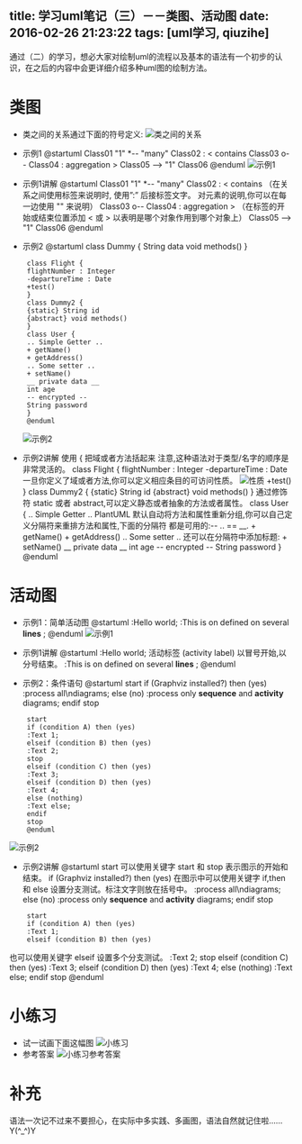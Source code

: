 title:  学习uml笔记（三）－－类图、活动图
date: 2016-02-26 21:23:22
tags: [uml学习, qiuzihe]
---
 
通过（二）的学习，想必大家对绘制uml的流程以及基本的语法有一个初步的认识，在之后的内容中会更详细介绍多种uml图的绘制方法。

#  类图

 - 类之间的关系通过下面的符号定义:
   ![类之间的关系](/img/uml/3/image1.png)
 - 示例1
        @startuml
        Class01 "1" *-- "many" Class02 : < contains 
        Class03 o-- Class04 : aggregation >
        Class05 --> "1" Class06
        @enduml
   ![示例1](/img/uml/3/image2.png)
 - 示例1讲解
        @startuml
        Class01 "1" *-- "many" Class02 : < contains 
（在关系之间使用标签来说明时, 使用”:” 后接标签文字。 对元素的说明,你可以在每一边使用 "" 来说明）
        Class03 o-- Class04 : aggregation >
（在标签的开始或结束位置添加 < 或 > 以表明是哪个对象作用到哪个对象上）
        Class05 --> "1" Class06
        @enduml 

 - 示例2
        @startuml 
        class Dummy { 
        String data
        void methods() 
        }

        class Flight { 
        flightNumber : Integer 
        -departureTime : Date
        +test()
        }
        class Dummy2 {
        {static} String id 
        {abstract} void methods() 
        }
        class User {
        .. Simple Getter .. 
        + getName()
        + getAddress()
        .. Some setter ..
        + setName()
        __ private data __ 
        int age
        -- encrypted -- 
        String password
        }
        @enduml
   ![示例2](/img/uml/3/image3.png)
 
 - 示例2讲解
使用 { 把域或者方法括起来 注意,这种语法对于类型/名字的顺序是非常灵活的。
        class Flight { 
        flightNumber : Integer 
        -departureTime : Date
一旦你定义了域或者方法,你可以定义相应条目的可访问性质。
   ![性质](/img/uml/3/image4.png)
        +test()
        }
        class Dummy2 {
        {static} String id 
        {abstract} void methods() 
        }
通过修饰符 static 或者 abstract,可以定义静态或者抽象的方法或者属性。
        class User {
        .. Simple Getter .. 
PlantUML 默认自动将方法和属性重新分组,你可以自己定义分隔符来重排方法和属性,下面的分隔符 都是可用的:-- .. == __.
        + getName()
        + getAddress()
        .. Some setter ..
还可以在分隔符中添加标题:
        + setName()
        __ private data __ 
        int age
        -- encrypted -- 
        String password
        }
        @enduml

#  活动图
 - 示例1：简单活动图
        @startuml
        :Hello world;
        :This is on defined on 
        several **lines** ; 
        @enduml
![示例1](/img/uml/3/image5.png)
 - 示例1讲解
        @startuml
        :Hello world;
活动标签 (activity label) 以冒号开始,以分号结束。
        :This is on defined on 
        several **lines** ; 
        @enduml
 - 示例2：条件语句
        @startuml 
        start
        if (Graphviz installed?) then (yes) 
        :process all\ndiagrams;
        else (no)
        :process only
        __sequence__ and __activity__ diagrams; 
        endif
        stop 

        start   
        if (condition A) then (yes) 
        :Text 1;
        elseif (condition B) then (yes) 
        :Text 2;
        stop
        elseif (condition C) then (yes) 
        :Text 3;
        elseif (condition D) then (yes) 
        :Text 4;
        else (nothing)
        :Text else;
        endif
        stop
        @enduml
![示例2](/img/uml/3/image6.png)
 - 示例2讲解
        @startuml 
        start
可以使用关键字 start 和 stop 表示图示的开始和结束。
        if (Graphviz installed?) then (yes) 
在图示中可以使用关键字 if,then 和 else 设置分支测试。标注文字则放在括号中。
        :process all\ndiagrams;
        else (no)
        :process only
        __sequence__ and __activity__ diagrams; 
        endif
        stop 

        start   
        if (condition A) then (yes) 
        :Text 1;
        elseif (condition B) then (yes) 
也可以使用关键字 elseif 设置多个分支测试。
        :Text 2;
        stop
        elseif (condition C) then (yes) 
        :Text 3;
        elseif (condition D) then (yes) 
        :Text 4;
        else (nothing)
        :Text else;
        endif
        stop
        @enduml

# 小练习

- 试一试画下面这幅图
![小练习](/img/uml/3/image7.png)
- 参考答案
![小练习参考答案](/img/uml/3/image8.png) 

# 补充
语法一次记不过来不要担心，在实际中多实践、多画图，语法自然就记住啦……Y(^_^)Y




























  

























